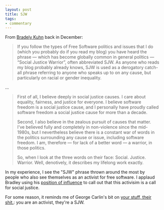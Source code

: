 ```yaml
---
layout: post
title: SJW
tags:
- commentary
---
```


From [Bradely Kuhn](http://ebb.org/bkuhn/blog/2015/12/02/sjw.html) back in December:

> If you follow the types of Free Software politics and issues that I do (which you probably do if you read my blog) you have heard the phrase — which has become globally common in general politics — “Social Justice Warrior”, often abbreviated SJW. As anyone who reads my blog probably already knows, SJW is used as a derogatory catch-all phrase referring to anyone who speaks up to on any cause, but particularly on racial or gender inequality.

…

> First of all, I believe deeply in social justice causes. I care about equality, fairness, and justice for everyone. I believe software freedom is a social justice cause, and I personally have proudly called software freedom a social justice cause for more than a decade.
>
> Second, I also believe in the zealous pursuit of causes that matter. I've believed fully and completely in non-violence since the mid-1980s, but I nevertheless believe there is a constant war of words in the politics surrounding any cause or issue, including software freedom. I am, therefore — for lack of a better word — a warrior, in those politics.
>
> So, when I look at the three words on their face: Social. Justice. Warrior. Well, denotively, it describes my lifelong work exactly.

In my experience, I see the "SJW" phrase thrown around the most by people who also see themselves as an activist for free software. I applaud Bradley using his [position of influence](https://sfconservancy.org/about/staff/) to call out that this activisim is a call for social justice.

For some reason, it reminds me of George Carlin's bit on [your stuff, their shit.](https://www.youtube.com/watch?v=4x_QkGPCL18): you are an activist, they're a SJW.